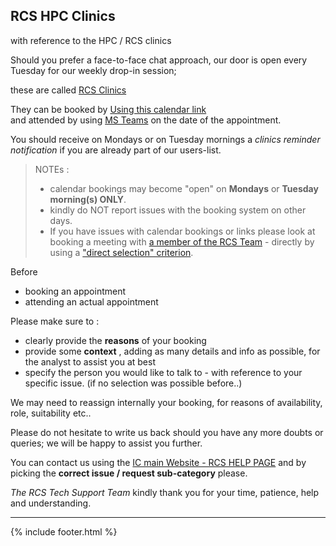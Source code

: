 ## RCS HPC Clinics

with reference to the HPC / RCS clinics  

Should you prefer a face-to-face chat approach, our door is open every Tuesday for our weekly drop-in session;  

these are called [RCS Clinics](https://www.imperial.ac.uk/admin-services/ict/self-service/research-support/rcs/support/attend-a-clinic/)

They can be booked by [Using this calendar link](https://outlook.office365.com/owa/calendar/ResearchComputingService1@ImperialLondon.onmicrosoft.com/bookings/)  
and attended by using [MS Teams](https://www.imperial.ac.uk/admin-services/ict/self-service/connect-communicate/office-365/apps/microsoft-teams/)  on the date of the appointment.  

You should receive on Mondays or on Tuesday mornings a _clinics reminder notification_ if you are already part of our users-list.  


> NOTEs :   
>  - calendar bookings may become "open" on **Mondays** or **Tuesday morning(s) ONLY**.  
>  - kindly do NOT report issues with the booking system on other days.    
>  - If you have issues with calendar bookings or links please look at booking a meeting with [a member of the RCS Team](https://www.imperial.ac.uk/admin-services/ict/self-service/research-support/rcs/meet-the-team/) - directly by using a ["direct selection" criterion](https://www.imperial.ac.uk/collegedirectory/).




Before
- booking an appointment  
- attending an actual appointment  

Please make sure to :  

- clearly provide the **reasons** of your booking
- provide some **context** ,  adding as many details and info as possible, for the analyst to assist you at best  
- specify the person you would like to talk to - with reference to your specific issue. (if no selection was possible before..)

We may need to reassign internally your booking, for reasons of availability, role, suitability etc..


Please do not hesitate to write us back should you have any more doubts or queries; we will be happy to assist you further.

You can contact us using the [IC main Website - RCS HELP PAGE](https://www.imperial.ac.uk/admin-services/ict/self-service/research-support/rcs/support/help/) and by picking the **correct issue / request sub-category** please.


_The RCS Tech Support Team_ kindly thank you for your time, patience, help and understanding.


---

{% include footer.html %}